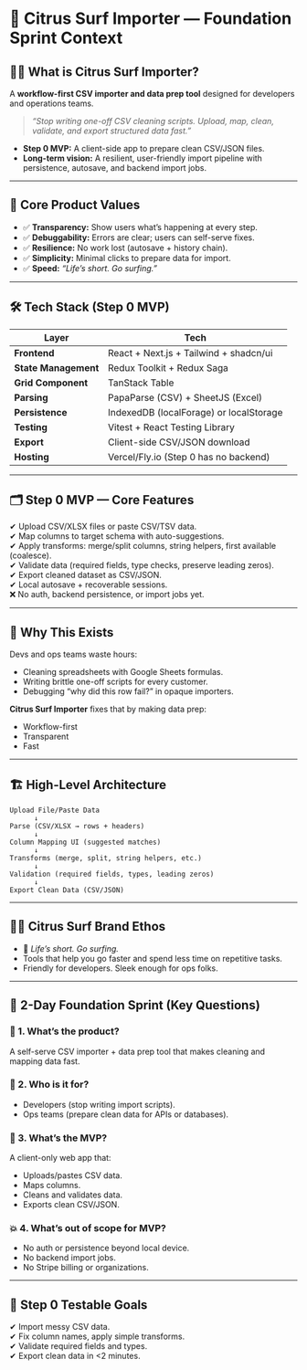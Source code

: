 # 🍋 Citrus Surf Importer — Foundation Sprint Context

## 🏄‍♂️ What is Citrus Surf Importer?

A **workflow-first CSV importer and data prep tool** designed for developers and operations teams.

> _“Stop writing one-off CSV cleaning scripts. Upload, map, clean, validate, and export structured data fast.”_

- **Step 0 MVP:** A client-side app to prepare clean CSV/JSON files.
- **Long-term vision:** A resilient, user-friendly import pipeline with persistence, autosave, and backend import jobs.

---

## 🎯 Core Product Values

- ✅ **Transparency:** Show users what’s happening at every step.
- ✅ **Debuggability:** Errors are clear; users can self-serve fixes.
- ✅ **Resilience:** No work lost (autosave + history chain).
- ✅ **Simplicity:** Minimal clicks to prepare data for import.
- ✅ **Speed:** _“Life’s short. Go surfing.”_

---

## 🛠️ Tech Stack (Step 0 MVP)

| Layer                | Tech                                    |
| -------------------- | --------------------------------------- |
| **Frontend**         | React + Next.js + Tailwind + shadcn/ui  |
| **State Management** | Redux Toolkit + Redux Saga              |
| **Grid Component**   | TanStack Table                          |
| **Parsing**          | PapaParse (CSV) + SheetJS (Excel)       |
| **Persistence**      | IndexedDB (localForage) or localStorage |
| **Testing**          | Vitest + React Testing Library          |
| **Export**           | Client-side CSV/JSON download           |
| **Hosting**          | Vercel/Fly.io (Step 0 has no backend)   |

---

## 🗂️ Step 0 MVP — Core Features

✔ Upload CSV/XLSX files or paste CSV/TSV data.  
✔ Map columns to target schema with auto-suggestions.  
✔ Apply transforms: merge/split columns, string helpers, first available (coalesce).  
✔ Validate data (required fields, type checks, preserve leading zeros).  
✔ Export cleaned dataset as CSV/JSON.  
✔ Local autosave + recoverable sessions.  
❌ No auth, backend persistence, or import jobs yet.

---

## 🧠 Why This Exists

Devs and ops teams waste hours:

- Cleaning spreadsheets with Google Sheets formulas.
- Writing brittle one-off scripts for every customer.
- Debugging “why did this row fail?” in opaque importers.

**Citrus Surf Importer** fixes that by making data prep:

- Workflow-first
- Transparent
- Fast

---

## 🏗️ High-Level Architecture

```plaintext
Upload File/Paste Data
      ↓
Parse (CSV/XLSX → rows + headers)
      ↓
Column Mapping UI (suggested matches)
      ↓
Transforms (merge, split, string helpers, etc.)
      ↓
Validation (required fields, types, leading zeros)
      ↓
Export Clean Data (CSV/JSON)
```

---

## 🏄‍♂️ Citrus Surf Brand Ethos

- 🍋 _Life’s short. Go surfing._
- Tools that help you go faster and spend less time on repetitive tasks.
- Friendly for developers. Sleek enough for ops folks.

---

## 🏃 2-Day Foundation Sprint (Key Questions)

### 🥇 1. What’s the product?

A self-serve CSV importer + data prep tool that makes cleaning and mapping data fast.

### 👤 2. Who is it for?

- Developers (stop writing import scripts).
- Ops teams (prepare clean data for APIs or databases).

### 🧱 3. What’s the MVP?

A client-only web app that:

- Uploads/pastes CSV data.
- Maps columns.
- Cleans and validates data.
- Exports clean CSV/JSON.

### 💥 4. What’s out of scope for MVP?

- No auth or persistence beyond local device.
- No backend import jobs.
- No Stripe billing or organizations.

---

## 🧪 Step 0 Testable Goals

✔ Import messy CSV data.  
✔ Fix column names, apply simple transforms.  
✔ Validate required fields and types.  
✔ Export clean data in <2 minutes.
